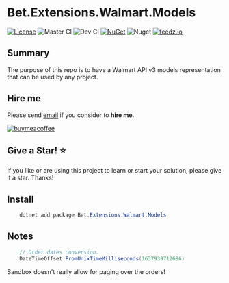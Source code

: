 ﻿# Bet.Extensions.Walmart.Models

[![License](https://img.shields.io/badge/License-Apache_2.0-blue.svg)](https://raw.githubusercontent.com/kdcllc/Bet.Extensions.Walmart/master/LICENSE)
![Master CI](https://github.com/kdcllc/Bet.Extensions.Walmart/actions/workflows/master.yml/badge.svg)
![Dev CI](https://github.com/kdcllc/Bet.Extensions.Walmart/actions/workflows/dev.yml/badge.svg)
[![NuGet](https://img.shields.io/nuget/v/Bet.Extensions.Walmart.Models.svg)](https://www.nuget.org/packages?q=Bet.Extensions.Walmart.Models)
![Nuget](https://img.shields.io/nuget/dt/Bet.Extensions.Walmart.Models)
[![feedz.io](https://img.shields.io/badge/endpoint.svg?url=https://f.feedz.io/kdcllc/bet-extensions-walmart/shield/Bet.Extensions.Walmart.Models/latest)](https://f.feedz.io/kdcllc/bet-extensions-walmart/packages/Bet.Extensions.Walmart.Models/latest/download)

## Summary

The purpose of this repo is to have a Walmart API v3 models representation that can be used by any project.

## Hire me

Please send [email](mailto:kingdavidconsulting[AT]gmail.com) if you consider to **hire me**.

[![buymeacoffee](https://www.buymeacoffee.com/assets/img/custom_images/orange_img.png)](https://www.buymeacoffee.com/vyve0og)

## Give a Star! :star:

If you like or are using this project to learn or start your solution, please give it a star. Thanks!

## Install

```csharp
    dotnet add package Bet.Extensions.Walmart.Models
```


## Notes

```csharp
    // Order dates conversion.
    DateTimeOffset.FromUnixTimeMilliseconds(1637939712686)
```

Sandbox doesn't really allow for paging over the orders!
